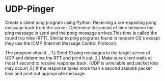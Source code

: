 # UDP-Pinger
Create a client ping program using Python. Receiving a correspoding pong message back from the server. Determine the amont of time between the ping message is send and the pong message arrives.This time is called the round trip time (RTT). Similar to ping programs found in modern OS's except they use the ICMP (Internet Message Control Protocol).

The program should...
1.) Send 10 ping messages to the target server of UDP and determine the RTT and print it out.
2.) Make sure client waits at most 1 second to receive response back. (UDP is unreliable and packet loss may occur)
3.) If the response takes more than a second assume packet loss and print out appropriate message.
